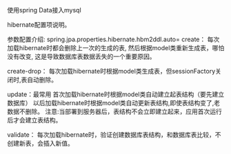 使用spring Data接入mysql

hibernate配置项说明。

参数配置介绍:
spring.jpa.properties.hibernate.hbm2ddl.auto=
create：
    每次加载hibernate时都会删除上一次的生成的表,
    然后根据model类重新生成表，哪怕没有改变,
    这是导致数据库表数据丢失的一个重要原因。

create-drop：
    每次加载hibernate时根据model类生成表，但sessionFactory关闭时,表自动删除。

update：最常用
    首次加载hibernate时根据model类自动建立起表结构（要先建立数据库）
    以后加载hibernate时根据model类自动更新表结构,即使表结构变了,老数据不删除。
    注意:当部署到服务器后，表结构不会立即建立起来，应用首次运行后才会建立表结构。

validate：
    每次加载hibernate时，验证创建数据库表结构，和数据库表比较，不创建新表，会插入新值。